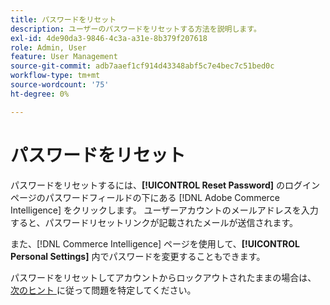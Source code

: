 ```yaml
---
title: パスワードをリセット
description: ユーザーのパスワードをリセットする方法を説明します。
exl-id: 4de90da3-9846-4c3a-a31e-8b379f207618
role: Admin, User
feature: User Management
source-git-commit: adb7aaef1cf914d43348abf5c7e4bec7c51bed0c
workflow-type: tm+mt
source-wordcount: '75'
ht-degree: 0%

---
```


# パスワードをリセット

パスワードをリセットするには、**[!UICONTROL Reset Password]** のログインページのパスワードフィールドの下にある [!DNL Adobe Commerce Intelligence] をクリックします。 ユーザーアカウントのメールアドレスを入力すると、パスワードリセットリンクが記載されたメールが送信されます。

また、[!DNL Commerce Intelligence] ページを使用して、**[!UICONTROL Personal Settings]** 内でパスワードを変更することもできます。

パスワードをリセットしてアカウントからロックアウトされたままの場合は、[ 次のヒント ](https://experienceleague.adobe.com/docs/commerce-knowledge-base/kb/troubleshooting/miscellaneous/troubleshooting-mbi-account-lockout.html?lang=ja) に従って問題を特定してください。
